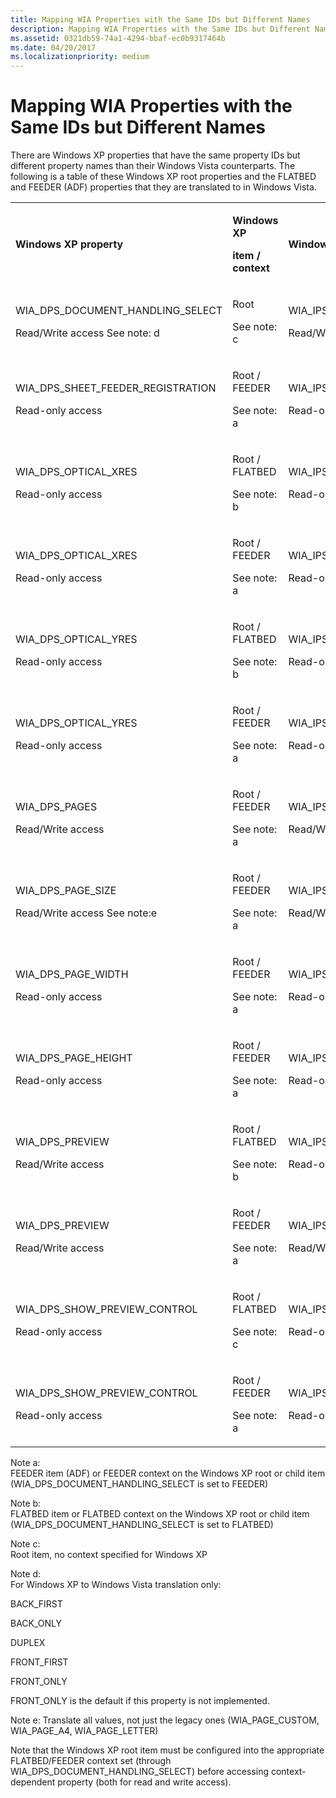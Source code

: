 ```yaml
---
title: Mapping WIA Properties with the Same IDs but Different Names
description: Mapping WIA Properties with the Same IDs but Different Names
ms.assetid: 0321db59-74a1-4294-bbaf-ec0b9317464b
ms.date: 04/20/2017
ms.localizationpriority: medium
---
```


# Mapping WIA Properties with the Same IDs but Different Names


There are Windows XP properties that have the same property IDs but different property names than their Windows Vista counterparts. The following is a table of these Windows XP root properties and the FLATBED and FEEDER (ADF) properties that they are translated to in Windows Vista.

<table>
<colgroup>
<col width="25%" />
<col width="25%" />
<col width="25%" />
<col width="25%" />
</colgroup>
<tbody>
<tr class="odd">
<td><p><strong>Windows XP property</strong></p></td>
<td><p><strong>Windows XP</strong></p>
<p><strong>item / context</strong></p></td>
<td><p><strong>Windows Vista property</strong></p></td>
<td><p><strong>Windows Vista</strong> <strong>item</strong></p></td>
</tr>
<tr class="even">
<td><p>WIA_DPS_DOCUMENT_HANDLING_SELECT</p>
<p>Read/Write access See note: d</p></td>
<td><p>Root</p>
<p>See note: c</p></td>
<td><p>WIA_IPS_DOCUMENT_HANDLING_SELECT</p>
<p>Read/Write access See note: d</p></td>
<td><p>FEEDER</p>
<p>See note: a</p></td>
</tr>
<tr class="odd">
<td><p>WIA_DPS_SHEET_FEEDER_REGISTRATION</p>
<p>Read-only access</p></td>
<td><p>Root / FEEDER</p>
<p>See note: a</p></td>
<td><p>WIA_IPS_SHEET_FEEDER_REGISTRATION</p>
<p>Read-only access</p></td>
<td><p>FEEDER</p>
<p>See note: a</p></td>
</tr>
<tr class="even">
<td><p>WIA_DPS_OPTICAL_XRES</p>
<p>Read-only access</p></td>
<td><p>Root / FLATBED</p>
<p>See note: b</p></td>
<td><p>WIA_IPS_OPTICAL_XRES</p>
<p>Read-only access</p></td>
<td><p>FLATBED</p>
<p>See note: b</p></td>
</tr>
<tr class="odd">
<td><p>WIA_DPS_OPTICAL_XRES</p>
<p>Read-only access</p></td>
<td><p>Root / FEEDER</p>
<p>See note: a</p></td>
<td><p>WIA_IPS_OPTICAL_XRES</p>
<p>Read-only access</p></td>
<td><p>FEEDER</p>
<p>See note: a</p></td>
</tr>
<tr class="even">
<td><p>WIA_DPS_OPTICAL_YRES</p>
<p>Read-only access</p></td>
<td><p>Root / FLATBED</p>
<p>See note: b</p></td>
<td><p>WIA_IPS_OPTICAL_YRES</p>
<p>Read-only access</p></td>
<td><p>FLATBED</p>
<p>See note: b</p></td>
</tr>
<tr class="odd">
<td><p>WIA_DPS_OPTICAL_YRES</p>
<p>Read-only access</p></td>
<td><p>Root / FEEDER</p>
<p>See note: a</p></td>
<td><p>WIA_IPS_OPTICAL_YRES</p>
<p>Read-only access</p></td>
<td><p>FEEDER</p>
<p>See note: a</p></td>
</tr>
<tr class="even">
<td><p>WIA_DPS_PAGES</p>
<p>Read/Write access</p></td>
<td><p>Root / FEEDER</p>
<p>See note: a</p></td>
<td><p>WIA_IPS_PAGES</p>
<p>Read/Write access</p></td>
<td><p>FEEDER</p>
<p>See note: a</p></td>
</tr>
<tr class="odd">
<td><p>WIA_DPS_PAGE_SIZE</p>
<p>Read/Write access See note:e</p></td>
<td><p>Root / FEEDER</p>
<p>See note: a</p></td>
<td><p>WIA_IPS_PAGE_SIZE</p>
<p>Read/Write access See note:e</p></td>
<td><p>FEEDER</p>
<p>See note: a</p></td>
</tr>
<tr class="even">
<td><p>WIA_DPS_PAGE_WIDTH</p>
<p>Read-only access</p></td>
<td><p>Root / FEEDER</p>
<p>See note: a</p></td>
<td><p>WIA_IPS_PAGE_WIDTH</p>
<p>Read-only access</p></td>
<td><p>FEEDER</p>
<p>See note: a</p></td>
</tr>
<tr class="odd">
<td><p>WIA_DPS_PAGE_HEIGHT</p>
<p>Read-only access</p></td>
<td><p>Root / FEEDER</p>
<p>See note: a</p></td>
<td><p>WIA_IPS_PAGE_WIDTH</p>
<p>Read-only access</p></td>
<td><p>FEEDER</p>
<p>See note: a</p></td>
</tr>
<tr class="even">
<td><p>WIA_DPS_PREVIEW</p>
<p>Read/Write access</p></td>
<td><p>Root / FLATBED</p>
<p>See note: b</p></td>
<td><p>WIA_IPS_PREVIEW</p>
<p>Read-only access</p></td>
<td><p>FLATBED</p>
<p>See note: b</p></td>
</tr>
<tr class="odd">
<td><p>WIA_DPS_PREVIEW</p>
<p>Read/Write access</p></td>
<td><p>Root / FEEDER</p>
<p>See note: a</p></td>
<td><p>WIA_IPS_PREVIEW</p>
<p>Read/Write access</p></td>
<td><p>FEEDER</p>
<p>See note: a</p></td>
</tr>
<tr class="even">
<td><p>WIA_DPS_SHOW_PREVIEW_CONTROL</p>
<p>Read-only access</p></td>
<td><p>Root / FLATBED</p>
<p>See note: c</p></td>
<td><p>WIA_IPS_SHOW_PREVIEW_CONTROL</p>
<p>Read-only access</p></td>
<td><p>FLATBED</p>
<p>See note: c</p></td>
</tr>
<tr class="odd">
<td><p>WIA_DPS_SHOW_PREVIEW_CONTROL</p>
<p>Read-only access</p></td>
<td><p>Root / FEEDER</p>
<p>See note: a</p></td>
<td><p>WIA_IPS_SHOW_PREVIEW_CONTROL</p>
<p>Read-only access</p></td>
<td><p>FEEDER</p>
<p>See note: a</p></td>
</tr>
</tbody>
</table>

 

<a href="" id="note-a-"></a>Note a:  
FEEDER item (ADF) or FEEDER context on the Windows XP root or child item (WIA\_DPS\_DOCUMENT\_HANDLING\_SELECT is set to FEEDER)

<a href="" id="note-b-"></a>Note b:  
FLATBED item or FLATBED context on the Windows XP root or child item (WIA\_DPS\_DOCUMENT\_HANDLING\_SELECT is set to FLATBED)

<a href="" id="note-c-"></a>Note c:  
Root item, no context specified for Windows XP

<a href="" id="note-d-"></a>Note d:  
For Windows XP to Windows Vista translation only:

BACK\_FIRST

BACK\_ONLY

DUPLEX

FRONT\_FIRST

FRONT\_ONLY

FRONT\_ONLY is the default if this property is not implemented.

Note e:
Translate all values, not just the legacy ones (WIA\_PAGE\_CUSTOM, WIA\_PAGE\_A4, WIA\_PAGE\_LETTER)

Note that the Windows XP root item must be configured into the appropriate FLATBED/FEEDER context set (through WIA\_DPS\_DOCUMENT\_HANDLING\_SELECT) before accessing context-dependent property (both for read and write access).

 

 





